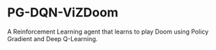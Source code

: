 # PG-DQN-ViZDoom
A Reinforcement Learning agent that learns to play Doom using Policy Gradient and Deep Q-Learning.
